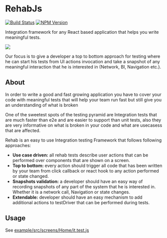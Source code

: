 RehabJs
========

[![Build Status](https://travis-ci.com/wix-incubator/rehabjs.svg?token=ECstxpHzEZeQwCfcirJ4&branch=master)](https://travis-ci.com/wix-incubator/rehabjs)
[![NPM Version](https://img.shields.io/npm/v/rehabjs.svg?style=flat)](https://www.npmjs.com/package/rehabjs)

Integration framework for any React based application that helps you write meaningful tests.

<img src="https://i.imgur.com/zhqepP5.png">

Our focus is to give a developer a top to bottom approach for testing where he can start his tests from UI actions invocation and take a snapshot of any meaningful interaction that he is interested in (Network, BI, Navigation etc.).

## About

In order to write a good and fast growing application you have to cover  your code with meaningful tests that will help your team run fast but still give you an understanding of what is broken

One of the sweetest spots of the testing pyramid are Integration tests that are much faster than e2e and are easier to support than unit tests, also they are very informative on what is broken in your code and what are usecasess that are affected. 

Rehab is an easy to use Integration testing Framework that follows following approaches:

* **Use case driven:** all rehab tests describe user actions that can be performed over components that are shown on a screen.
* **Top to bottom:** every action should trigger all code that has been written by your team from click callback or react hook to any action performed or state changed.
* **Snapshots validation:** a developer should have an easy way of recording snapshots of any part of the system that he is interested in. Whether it is a network call, Navigation or state changes.
* **Extendable:** developer should have an easy mechanism to add additional actions to testDriver that can be performed during tests.

Usage
-----

See [example/src/screens/Home/it.test.js](/example/src/screens/Home/it.test.js)

